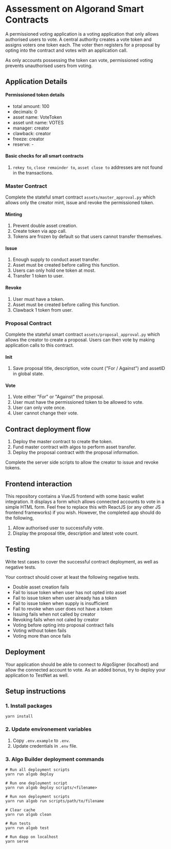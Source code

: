# Assessment on Algorand Smart Contracts
A permissioned voting application is a voting application that only allows authorised users to vote. A central authority creates a vote token and assigns voters one token each. The voter then registers for a proposal by opting into the contract and votes with an application call.

As only accounts possessing the token can vote, permissioned voting prevents unauthorised users from voting.

## Application Details

#### Permissioned token details
- total amount: 100
- decimals: 0
- asset name: VoteToken
- asset unit name: VOTES
- manager: creator
- clawback: creator
- freeze: creator
- reserve: -

#### Basic checks for all smart contracts
1. `rekey to`, `close remainder to`, `asset close to` addresses are not found in the transactions.

### Master Contract
Complete the stateful smart contract `assets/master_approval.py` which allows only the creator mint, issue and revoke the permissioned token.

#### Minting
1. Prevent double asset creation.
2. Create token via app call.
3. Tokens are frozen by default so that users cannot transfer themselves.

#### Issue
1. Enough supply to conduct asset transfer.
2. Asset must be created before calling this function.
3. Users can only hold one token at most.
4. Transfer 1 token to user.

#### Revoke
1. User must have a token.
2. Asset must be created before calling this function.
3. Clawback 1 token from user.

### Proposal Contract
Complete the stateful smart contract `assets/proposal_approval.py` which allows the creator to create a proposal. Users can then vote by making application calls to this contract.

#### Init
1. Save proposal title, description, vote count ("For / Against") and assetID in global state.

#### Vote
1. Vote either "For" or "Against" the proposal.
2. User must have the permissioned token to be allowed to vote.
3. User can only vote once.
4. User cannot change their vote.

## Contract deployment flow
1. Deploy the master contract to create the token.
2. Fund master contract with algos to perform asset transfer.
3. Deploy the proposal contract with the proposal information.

Complete the server side scripts to allow the creator to issue and revoke tokens.

## Frontend interaction
This repository contains a VueJS frontend with some basic wallet integration. It displays a form which allows connected accounts to vote in a simple HTML form. Feel free to replace this with ReactJS (or any other JS frontend frameworks) if you wish. However, the completed app should do the following,

1. Allow authorised user to successfully vote.
2. Display the proposal title, description and latest vote count.

## Testing
Write test cases to cover the successful contract deployment, as well as negative tests.

Your contract should cover at least the following negative tests.

- Double asset creation fails
- Fail to issue token when user has not opted into asset
- Fail to issue token when user already has a token
- Fail to issue token when supply is insufficient
- Fail to revoke when user does not have a token
- Issuing fails when not called by creator
- Revoking fails when not caled by creator
- Voting before opting into proposal contract fails
- Voting without token fails
- Voting more than once fails

## Deployment
Your application should be able to connect to AlgoSigner (localhost) and allow the connected account to vote. As an added bonus, try to deploy your application to TestNet as well.

## Setup instructions

### 1. Install packages
```
yarn install
```

### 2. Update environement variables
1. Copy `.env.example` to `.env`.
2. Update credentials in `.env` file.

### 3. Algo Builder deployment commands
```
# Run all deployment scripts
yarn run algob deploy

# Run one deployment script
yarn run algob deploy scripts/<filename>

# Run non deployment scripts
yarn run algob run scripts/path/to/filename

# Clear cache
yarn run algob clean

# Run tests
yarn run algob test

# Run dapp on localhost
yarn serve
```
